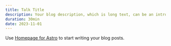 ```yaml
---
title: Talk Title
description: Your blog description, which is long text, can be an introduction to the post or a paragraph of the post.
duration: 30min
date: 2023-11-01
---
```


Use [Homepage for Astro](https://robertschimanek.com) to start writing your blog posts.
